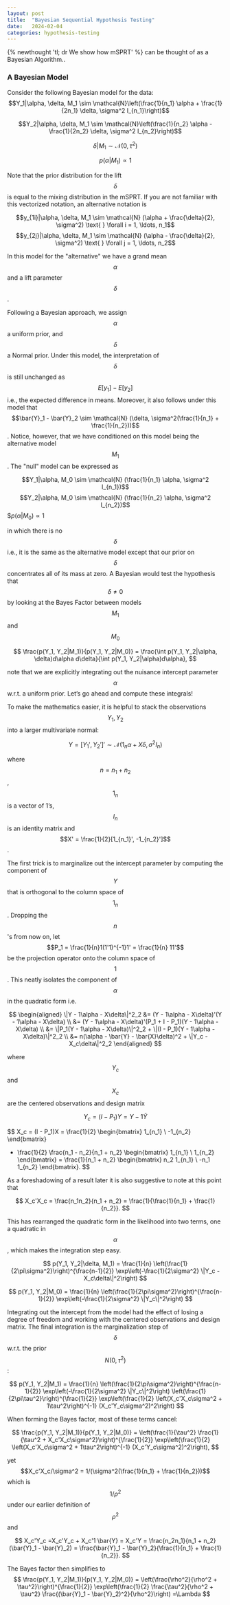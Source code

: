 ```yaml
---
layout: post
title:  "Bayesian Sequential Hypothesis Testing"
date:   2024-02-04
categories: hypothesis-testing
---
```


{% newthought 'tl; dr We show how mSPRT' %} can be thought of as a Bayesian Algorithm..<!--more--> 

### A Bayesian Model
Consider the following Bayesian model for the data:
$$Y_1|\alpha, \delta, M_1 \sim \mathcal{N}\left(\frac{1}{n_1} \alpha + \frac{1}{2n_1} \delta, \sigma^2 I_{n_1}\right)$$

$$Y_2|\alpha, \delta, M_1 \sim \mathcal{N}\left(\frac{1}{n_2} \alpha - \frac{1}{2n_2} \delta, \sigma^2 I_{n_2}\right)$$

$$\delta|M_1 \sim \mathcal{N} (0, \tau^2)$$

$$p(\alpha|M_1) \propto 1$$

Note that the prior distribution for the lift $$\delta$$ is equal to the mixing distribution in the mSPRT. If you are not familiar with this vectorized notation, an alternative notation is

$$y_{1i}|\alpha, \delta, M_1 \sim \mathcal{N} (\alpha + \frac{\delta}{2}, \sigma^2) \text{ } \forall i = 1, \ldots, n_1$$
$$y_{2j}|\alpha, \delta, M_1 \sim \mathcal{N} (\alpha - \frac{\delta}{2}, \sigma^2) \text{ } \forall j = 1, \ldots, n_2$$

In this model for the "alternative" we have a grand mean $$\alpha$$ and a lift parameter $$\delta$$. 

Following a Bayesian approach, we assign $$\alpha$$ a uniform prior, and $$\delta$$ a Normal prior. Under this model, the interpretation of $$\delta$$ is still unchanged as $$E[y_1]-E[y_2]$$ i.e., the expected difference in means. Moreover, it also follows under this model that $$\bar{Y}_1 - \bar{Y}_2 \sim \mathcal{N} (\delta, \sigma^2(\frac{1}{n_1} + \frac{1}{n_2}))$$. Notice, however, that we have conditioned on this model being the alternative model $$M_1$$. The "null" model can be expressed as

$$Y_1|\alpha, M_0 \sim \mathcal{N} (\frac{1}{n_1} \alpha, \sigma^2 I_{n_1})$$
$$Y_2|\alpha, M_0 \sim \mathcal{N} (\frac{1}{n_2} \alpha, \sigma^2 I_{n_2})$$
$$p(\alpha|M_0) \propto 1$

in which there is no $$\delta$$ i.e., it is the same as the alternative model except that our prior on $$\delta$$ concentrates all of its mass at zero. A Bayesian would test the hypothesis that $$\delta \neq 0$$ by looking at the Bayes Factor between models $$M_1$$ and $$M_0$$

$$
\frac{p(Y_1, Y_2|M_1)}{p(Y_1, Y_2|M_0)} = \frac{\int p(Y_1, Y_2|\alpha, \delta)d\alpha d\delta}{\int p(Y_1, Y_2|\alpha)d\alpha},
$$

note that we are explicitly integrating out the nuisance intercept parameter $$\alpha$$ w.r.t. a uniform prior. Let’s go ahead and compute these integrals!

To make the mathematics easier, it is helpful to stack the observations $$Y_1, Y_2$$ into a larger multivariate normal:

$$Y = [Y_1', Y_2']' \sim \mathcal{N} (1_n\alpha + X\delta, \sigma^2I_n)$$

where $$n = n_1 + n_2$$, $$1_n$$ is a vector of 1’s, $$I_n$$ is an identity matrix and $$X' = \frac{1}{2}[1_{n_1}', -1_{n_2}']$$.

The first trick is to marginalize out the intercept parameter by computing the component of $$Y$$ that is orthogonal to the column space of $$1_n$$. Dropping the $$n$$'s from now on, let $$P_1 = \frac{1}{n}1(1'1)^{-1}1' = \frac{1}{n} 11'$$ be the projection operator onto the column space of $$1$$. This neatly isolates the component of $$\alpha$$ in the quadratic form i.e.

$$
\begin{aligned}
\|Y - 1\alpha - X\delta\|^2_2 &= (Y - 1\alpha - X\delta)'(Y - 1\alpha - X\delta) \\
&= (Y - 1\alpha - X\delta)'(P_1 + I - P_1)(Y - 1\alpha - X\delta) \\
&= \|P_1(Y - 1\alpha - X\delta)\|^2_2 + \|(I - P_1)(Y - 1\alpha - X\delta)\|^2_2 \\
&= n(\alpha - \bar{Y} - \bar{X}\delta)^2 + \|Y_c - X_c\delta\|^2_2
\end{aligned}
$$

where $$Y_c$$ and $$X_c$$ are the centered observations and design matrix

$$
Y_c = (I - P_1)Y = Y - 1 \bar{Y}
$$

$$
X_c = (I - P_1)X = \frac{1}{2}
\begin{bmatrix}
1_{n_1} \\
-1_{n_2}
\end{bmatrix}
- \frac{1}{2}
\frac{n_1 - n_2}{n_1 + n_2}
\begin{bmatrix}
1_{n_1} \\
1_{n_2}
\end{bmatrix}
= \frac{1}{n_1 + n_2}
\begin{bmatrix}
n_2 1_{n_1} \\
-n_1 1_{n_2}
\end{bmatrix}.
$$

As a foreshadowing of a result later it is also suggestive to note at this point that

$$
X_c'X_c = \frac{n_1n_2}{n_1 + n_2} = \frac{1}{\frac{1}{n_1} + \frac{1}{n_2}}.
$$

This has rearranged the quadratic form in the likelihood into two terms, one a quadratic in $$\alpha$$, which makes the integration step easy.

$$
p(Y_1, Y_2|\delta, M_1) = \frac{1}{n} \left(\frac{1}{2\pi\sigma^2}\right)^{\frac{n-1}{2}} \exp\left(-\frac{1}{2\sigma^2} \|Y_c - X_c\delta\|^2\right)
$$

$$
p(Y_1, Y_2|M_0) = \frac{1}{n} \left(\frac{1}{2\pi\sigma^2}\right)^{\frac{n-1}{2}} \exp\left(-\frac{1}{2\sigma^2} \|Y_c\|^2\right)
$$

Integrating out the intercept from the model had the effect of losing a degree of freedom and working with the centered observations and design matrix. The final integration is the marginalization step of $$\delta$$ w.r.t. the prior $$N (0, \tau^2)$$:

$$
p(Y_1, Y_2|M_1) = \frac{1}{n} \left(\frac{1}{2\pi\sigma^2}\right)^{\frac{n-1}{2}} \exp\left(-\frac{1}{2\sigma^2} \|Y_c\|^2\right) \left(\frac{1}{2\pi\tau^2}\right)^{\frac{1}{2}} \exp\left(\frac{1}{2} \left(X_c'X_c\sigma^2 + 1\tau^2\right)^{-1} (X_c'Y_c\sigma^2)^2\right)
$$

When forming the Bayes factor, most of these terms cancel:

$$
\frac{p(Y_1, Y_2|M_1)}{p(Y_1, Y_2|M_0)} = \left(\frac{1}{\tau^2} \frac{1}{\tau^2 + X_c'X_c\sigma^2}\right)^{\frac{1}{2}} \exp\left(\frac{1}{2} \left(X_c'X_c\sigma^2 + 1\tau^2\right)^{-1} (X_c'Y_c\sigma^2)^2\right),
$$

yet $$X_c'X_c/\sigma^2 = 1/(\sigma^2(\frac{1}{n_1} + \frac{1}{n_2}))$$ which is $$1/\rho^2$$ under our earlier definition of $$\rho^2$$ and

$$
X_c'Y_c =X_c'Y_c + X_c'1 \bar{Y} = X_c'Y = \frac{n_2n_1}{n_1 + n_2} (\bar{Y}_1 - \bar{Y}_2) = \frac{\bar{Y}_1 - \bar{Y}_2}{\frac{1}{n_1} + \frac{1}{n_2}}.
$$

The Bayes factor then simplifies to
$$
\frac{p(Y_1, Y_2|M_1)}{p(Y_1, Y_2|M_0)} = \left(\frac{\rho^2}{\rho^2 + \tau^2}\right)^{\frac{1}{2}} \exp\left(\frac{1}{2} \frac{\tau^2}{\rho^2 + \tau^2} \frac{(\bar{Y}_1 - \bar{Y}_2)^2}{\rho^2}\right)
=\Lambda
$$